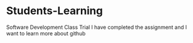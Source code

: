 # Students-Learning
Software Development Class Trial
I have completed the assignment and I want to learn more about github
